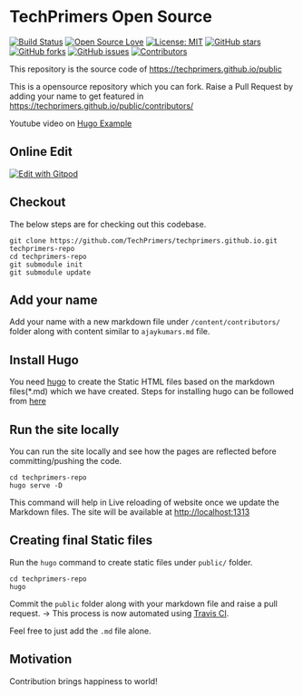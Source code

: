 # TechPrimers Open Source

[![Build Status](https://travis-ci.com/TechPrimers/techprimers.github.io.svg?branch=master)](https://travis-ci.com/TechPrimers/techprimers.github.io)
[![Open Source Love](https://badges.frapsoft.com/os/v1/open-source.svg?v=103)](https://github.com/ellerbrock/open-source-badges/)
[![License: MIT](https://img.shields.io/badge/License-MIT-green.svg)](https://opensource.org/licenses/MIT)
[![GitHub stars](https://img.shields.io/github/stars/techprimers/techprimers.github.io.svg)](https://github.com/techprimers/techprimers.github.io/stargazers)
[![GitHub forks](https://img.shields.io/github/forks/techprimers/techprimers.github.io.svg)](https://github.com/techprimers/techprimers.github.io/network)
[![GitHub issues](https://img.shields.io/github/issues/techprimers/techprimers.github.io.svg)](https://github.com/techprimers/techprimers.github.io/issues?q=is%3Aissue+is%3Aopen)
[![Contributors](https://img.shields.io/github/contributors/techprimers/techprimers.github.io.svg)](https://github.com/techprimers/techprimers.github.io/graphs/contributors)

This repository is the source code of https://techprimers.github.io/public

This is a opensource repository which you can fork.
Raise a Pull Request by adding your name to get featured in https://techprimers.github.io/public/contributors/

Youtube video on [Hugo Example](https://www.youtube.com/watch?v=yjdJGhV6gbg)

## Online Edit
[![Edit with Gitpod](https://gitpod.io/button/open-in-gitpod.svg)](https://gitpod.io/#https://github.com/TechPrimers/techprimers.github.io)

## Checkout
The below steps are for checking out this codebase.
```
git clone https://github.com/TechPrimers/techprimers.github.io.git techprimers-repo
cd techprimers-repo
git submodule init
git submodule update
```

## Add your name
Add your name with a new markdown file under `/content/contributors/` folder along with content similar to `ajaykumars.md` file.

## Install Hugo
You need [hugo](https://gohugo.io/) to create the Static HTML files based on the markdown files(*.md) which we have created.
Steps for installing hugo can be followed from [here](https://gohugo.io/getting-started/installing/)

## Run the site locally
You can run the site locally and see how the pages are reflected before committing/pushing the code.
```
cd techprimers-repo
hugo serve -D
```
This command will help in Live reloading of website once we update the Markdown files.
The site will be available at [http://localhost:1313](http://localhost:1313)

## Creating final Static files
Run the `hugo` command to create static files under `public/` folder.
```
cd techprimers-repo
hugo
```
Commit the `public` folder along with your markdown file and raise a pull request. -> This process is now automated using [Travis CI](https://travis-ci.com/TechPrimers/techprimers.github.io).

Feel free to just add the `.md` file alone.

## Motivation 
Contribution brings happiness to world!
